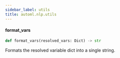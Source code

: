 ```yaml
---
sidebar_label: utils
title: automl.nlp.utils
---
```


#### format\_vars

```python
def format_vars(resolved_vars: Dict) -> str
```

Formats the resolved variable dict into a single string.

